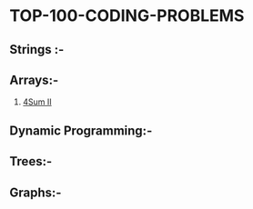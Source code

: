 # TOP-100-CODING-PROBLEMS
## Strings  :-
## Arrays:- 
1. [4Sum II](SUM4_2/sum4_2.md)

## Dynamic Programming:-
## Trees:-
## Graphs:- 


